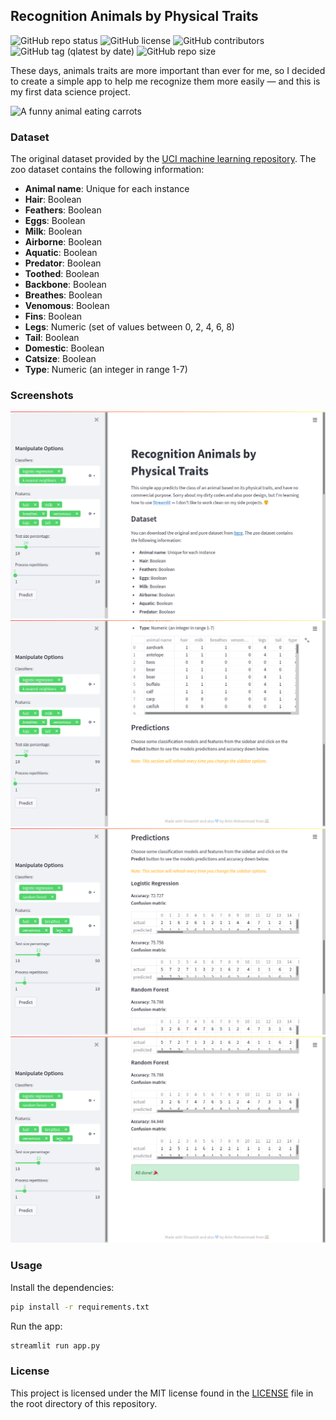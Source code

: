 ## Recognition Animals by Physical Traits

![GitHub repo status](https://img.shields.io/badge/status-archived-yellowgreen?style=flat)
![GitHub license](https://img.shields.io/github/license/sheikhartin/recognition-animals-by-physical-traits)
![GitHub contributors](https://img.shields.io/github/contributors/sheikhartin/recognition-animals-by-physical-traits)
![GitHub tag (qlatest by date)](https://img.shields.io/github/v/tag/sheikhartin/recognition-animals-by-physical-traits)
![GitHub repo size](https://img.shields.io/github/repo-size/sheikhartin/recognition-animals-by-physical-traits)

These days, animals traits are more important than ever for me, so I decided to create a simple app to help me recognize them more easily — and this is my first data science project.

![A funny animal eating carrots](https://media.giphy.com/media/14uXQbPS73Y3qU/giphy.gif)

### Dataset

The original dataset provided by the [UCI machine learning repository](https://archive.ics.uci.edu/ml/datasets/zoo). The zoo dataset contains the following information:

- **Animal name**: Unique for each instance
- **Hair**: Boolean
- **Feathers**: Boolean
- **Eggs**: Boolean
- **Milk**: Boolean
- **Airborne**: Boolean
- **Aquatic**: Boolean
- **Predator**: Boolean
- **Toothed**: Boolean
- **Backbone**: Boolean
- **Breathes**: Boolean
- **Venomous**: Boolean
- **Fins**: Boolean
- **Legs**: Numeric (set of values between 0, 2, 4, 6, 8)
- **Tail**: Boolean
- **Domestic**: Boolean
- **Catsize**: Boolean
- **Type**: Numeric (an integer in range 1-7)

### Screenshots

![Page header that explains a bit about the project](screenshots/page-header-with-extended-sidebar.png)
![Display the dataset with selected features in tabular form](screenshots/dataset-table-section.png)
![Some options have changed](screenshots/predicts-based-on-manipulated-options.png)
![When all models are applied, prints the "All done! 🎉" message](screenshots/all-models-applied.png)

### Usage

Install the dependencies:

```bash
pip install -r requirements.txt
```

Run the app:

```bash
streamlit run app.py
```

### License

This project is licensed under the MIT license found in the [LICENSE](LICENSE) file in the root directory of this repository.
